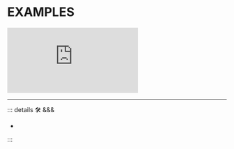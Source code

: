 # EXAMPLES

<iframe class='youtube' src="https://www.youtube.com/embed/4yygmmGyynw" title="BagOut" frameborder="0" allow="accelerometer; autoplay; clipboard-write; encrypted-media; gyroscope; picture-in-picture; web-share" referrerpolicy="strict-origin-when-cross-origin" allowfullscreen></iframe>

---

<!-- =================================================== -->
<!-- =================================================== -->
<!-- =================================================== -->
<!-- =================================================== -->
<!-- =================================================== -->
::: details 🛠 &&&

-

:::
